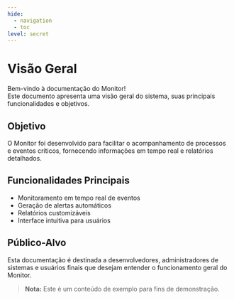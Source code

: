 ```yaml
---
hide:
  - navigation
  - toc
level: secret
---
```


# Visão Geral

Bem-vindo à documentação do Monitor!  
Este documento apresenta uma visão geral do sistema, suas principais funcionalidades e objetivos.

## Objetivo

O Monitor foi desenvolvido para facilitar o acompanhamento de processos e eventos críticos, fornecendo informações em tempo real e relatórios detalhados.

## Funcionalidades Principais

- Monitoramento em tempo real de eventos
- Geração de alertas automáticos
- Relatórios customizáveis
- Interface intuitiva para usuários

## Público-Alvo

Esta documentação é destinada a desenvolvedores, administradores de sistemas e usuários finais que desejam entender o funcionamento geral do Monitor.

> **Nota:** Este é um conteúdo de exemplo para fins de demonstração.